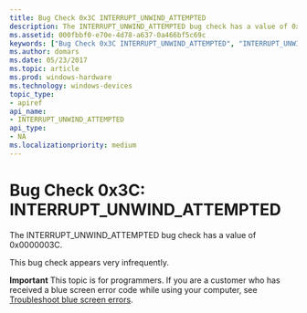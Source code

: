 ```yaml
---
title: Bug Check 0x3C INTERRUPT_UNWIND_ATTEMPTED
description: The INTERRUPT_UNWIND_ATTEMPTED bug check has a value of 0x0000003C.This bug check appears very infrequently.
ms.assetid: 000fbbf0-e70e-4d78-a637-0a466bf5c69c
keywords: ["Bug Check 0x3C INTERRUPT_UNWIND_ATTEMPTED", "INTERRUPT_UNWIND_ATTEMPTED"]
ms.author: domars
ms.date: 05/23/2017
ms.topic: article
ms.prod: windows-hardware
ms.technology: windows-devices
topic_type:
- apiref
api_name:
- INTERRUPT_UNWIND_ATTEMPTED
api_type:
- NA
ms.localizationpriority: medium
---
```


# Bug Check 0x3C: INTERRUPT\_UNWIND\_ATTEMPTED


The INTERRUPT\_UNWIND\_ATTEMPTED bug check has a value of 0x0000003C.

This bug check appears very infrequently.

**Important** This topic is for programmers. If you are a customer who has received a blue screen error code while using your computer, see [Troubleshoot blue screen errors](http://windows.microsoft.com/windows-10/troubleshoot-blue-screen-errors).

 

 




